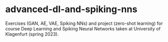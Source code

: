 # advanced-dl-and-spiking-nns
Exercises (GAN, AE, VAE, Spiking NNs) and project (zero-shot learning) for course Deep Learning and Spiking Neural Networks taken at University of Klagenfurt (spring 2023).
